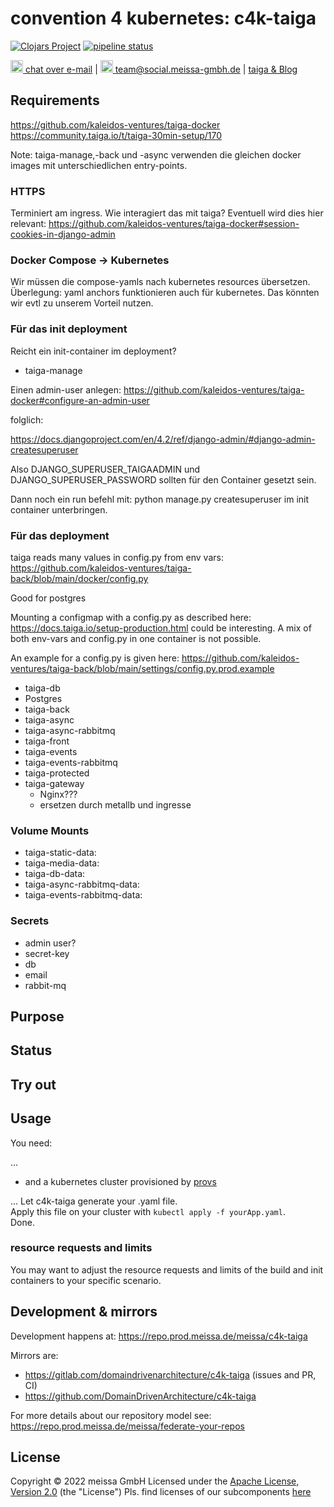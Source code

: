 # convention 4 kubernetes: c4k-taiga

[![Clojars Project](https://img.shields.io/clojars/v/org.domaindrivenarchitecture/c4k-taiga.svg)](https://clojars.org/org.domaindrivenarchitecture/c4k-taiga) [![pipeline status](https://gitlab.com/domaindrivenarchitecture/c4k-taiga/badges/master/pipeline.svg)](https://gitlab.com/domaindrivenarchitecture/c4k-taiga/-/commits/main) 

[<img src="https://domaindrivenarchitecture.org/img/delta-chat.svg" width=20 alt="DeltaChat"> chat over e-mail](mailto:buero@meissa-gmbh.de?subject=community-chat) | [<img src="https://meissa-gmbh.de/img/community/Mastodon_Logotype.svg" width=20 alt="team@social.meissa-gmbh.de"> team@social.meissa-gmbh.de](https://social.meissa-gmbh.de/@team) | [taiga & Blog](https://domaindrivenarchitecture.org)

## Requirements

https://github.com/kaleidos-ventures/taiga-docker
https://community.taiga.io/t/taiga-30min-setup/170

Note: taiga-manage,-back und -async verwenden die gleichen docker images
mit unterschiedlichen entry-points.

### HTTPS

Terminiert am ingress. Wie interagiert das mit taiga?
Eventuell wird dies hier relevant:
https://github.com/kaleidos-ventures/taiga-docker#session-cookies-in-django-admin

### **Docker Compose -> Kubernetes**

Wir müssen die compose-yamls nach kubernetes resources übersetzen.  
Überlegung: yaml anchors funktionieren auch für kubernetes. Das könnten wir evtl zu unserem Vorteil nutzen.

### Für das init deployment

Reicht ein init-container im deployment?

* taiga-manage

Einen admin-user anlegen:
https://github.com/kaleidos-ventures/taiga-docker#configure-an-admin-user

folglich:

https://docs.djangoproject.com/en/4.2/ref/django-admin/#django-admin-createsuperuser

Also DJANGO_SUPERUSER_TAIGAADMIN und DJANGO_SUPERUSER_PASSWORD
sollten für den Container gesetzt sein.

Dann noch ein run befehl mit: python manage.py createsuperuser im init container unterbringen.

### Für das deployment

taiga reads many values in config.py from env vars:
https://github.com/kaleidos-ventures/taiga-back/blob/main/docker/config.py

Good for postgres

Mounting a configmap with a config.py as described here: https://docs.taiga.io/setup-production.html could be interesting. A mix of both env-vars and config.py in one container is not possible.

An example for a config.py is given here:
https://github.com/kaleidos-ventures/taiga-back/blob/main/settings/config.py.prod.example 

* taiga-db
* Postgres
* taiga-back
* taiga-async
* taiga-async-rabbitmq
* taiga-front
* taiga-events
* taiga-events-rabbitmq
* taiga-protected
* taiga-gateway
  * Nginx???
  * ersetzen durch metallb und ingresse

### **Volume Mounts**

* taiga-static-data:
* taiga-media-data:
* taiga-db-data:
* taiga-async-rabbitmq-data:
* taiga-events-rabbitmq-data:

### **Secrets**

* admin user?
* secret-key
* db
* email
* rabbit-mq

## Purpose

## Status

## Try out


## Usage

You need:

...

* and a kubernetes cluster provisioned by [provs]

...
Let c4k-taiga generate your .yaml file.  
Apply this file on your cluster with `kubectl apply -f yourApp.yaml`.  
Done.

### resource requests and limits

You may want to adjust the resource requests and limits of the build and init containers to your specific scenario.

## Development & mirrors

Development happens at: https://repo.prod.meissa.de/meissa/c4k-taiga

Mirrors are:

* https://gitlab.com/domaindrivenarchitecture/c4k-taiga (issues and PR, CI)
* https://github.com/DomainDrivenArchitecture/c4k-taiga

For more details about our repository model see: https://repo.prod.meissa.de/meissa/federate-your-repos

## License

Copyright © 2022 meissa GmbH
Licensed under the [Apache License, Version 2.0](LICENSE) (the "License")
Pls. find licenses of our subcomponents [here](doc/SUBCOMPONENT_LICENSE)

[provs]: https://gitlab.com/domaindrivenarchitecture/provs/

